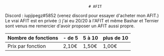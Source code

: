                                           # AFIT
Discord : iupjipegz#5852 (venez discord pour essayer d'acheter mon AFIT.)
Le vrai AFIT est en privée :)
j'ai eu 20/20 à l'AFIT et même Bashar et Ternier sont venus me remercier d'avoir proposer un AFIT aussi propre.


| Nombre de fonctions | - de 5 | 5 à 10 | plus de 10 |
 |--------------------|--------|--------|------------|
 | Prix par fonction   |  2,10€    |   1,50€   |     1,00€     |
